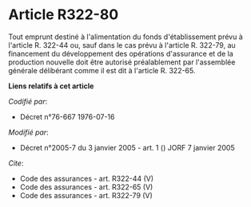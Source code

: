 # Article R322-80

Tout emprunt destiné à l'alimentation du fonds d'établissement prévu à l'article R. 322-44 ou, sauf dans le cas prévu à
l'article R. 322-79, au financement du développement des opérations d'assurance et de la production nouvelle doit être
autorisé préalablement par l'assemblée générale délibérant comme il est dit à l'article R. 322-65.

**Liens relatifs à cet article**

_Codifié par_:

  - Décret n°76-667 1976-07-16

_Modifié par_:

  - Décret n°2005-7 du 3 janvier 2005 - art. 1 () JORF 7 janvier 2005

_Cite_:

  - Code des assurances - art. R322-44 (V)
  - Code des assurances - art. R322-65 (V)
  - Code des assurances - art. R322-79 (V)
